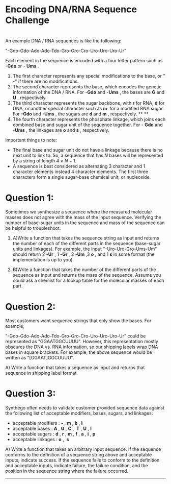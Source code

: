 # Encoding DNA/RNA Sequence Challenge

#

An example DNA / RNA sequences is like the following:

&quot;-Gdo-Gdo-Ado-Ado-Tdo-Gro-Gro-Cro-Uro-Uro-Uro-Ur&quot;

Each element in the sequence is encoded with a four letter pattern such as ​ **-Gdo** ​or -​ **Ums** ​.

1. The first character represents any special modifications to the base, or &quot; **-**&quot; if there are no modifications.
2. The second character represents the base, which encodes the genetic information of the DNA / RNA. For **-Gdo** and **-Ums** , the bases are **G** and **U** , respectively.
3. The third character represents the sugar backbone, with **r** for RNA, **d** for DNA, or        another special character such as **m**         ​ for a modified RNA sugar. For **-Gdo** and **-Ums** , the sugars are **d** and **m** , respectively. ** **
4. The fourth character represents the phosphate linkage, which joins each combined base and sugar unit of the sequence together. For - **Gdo** and **-Ums** , the linkages are **o** and **s** , respectively.

Important things to note:

- The final base and sugar unit do not have a linkage because there is no next unit to link to. So, a sequence that has _N_ bases will be represented by a string of length 4 × _N_ − 1.
- A sequence is best considered as alternating 3 character and 1 character elements instead 4 character elements. The first three characters form a single sugar-base chemical unit, or nucleoside.

# Question 1:

Sometimes we synthesize a sequence where the measured molecular masses does not agree with the mass of the input sequence. Verifying the number of base-sugar units in the sequence and mass of the sequence can be helpful to troubleshoot.

1. A)Write a function that takes the sequence string as input and returns the number of each of the different parts in the sequence (base-sugar units and linkages). For example, the input &quot;-Uro-Uro-Gro-Ums-Um&quot; should return 2 **-Ur** , 1 **-Gr** , 2 **-Um** ,3 **o** , and 1 **s** in some format (the implementation is up to you).

1. B)Write a function that takes the number of the different parts of the sequence as input and returns the mass of the sequence. Assume you could ask a chemist for a lookup table for the molecular masses of each part.

# Question 2:

Most customers want sequence strings that only show the bases. For example,

&quot;-Gdo-Gdo-Ado-Ado-Tdo-Gro-Gro-Cro-Uro-Uro-Uro-Ur&quot; could be represented as &quot;GGAATGGCUUUU&quot;. However, this representation mostly obscures the DNA vs. RNA information, so our shipping labels wrap DNA bases in square brackets. For example, the above sequence would be written as &quot;[GGAAT]GGCUUUU&quot;.

A) Write a function that takes a sequence as input and returns that sequence in shipping label format.

# Question 3:

Synthego often needs to validate customer provided sequence data against the following list of acceptable modifiers, bases, sugars, and linkages:

- acceptable modifiers : **-** , **m** , **b** , **i**
- acceptable bases : **A** , **G** ​, **C** , ​ **T** , **U** , **I**
- acceptable sugars : **d** , **r** , **m**         ​, **f** , **a** , **i** ​, **p**
- acceptable linkages : **o** , ​ **s**

A) Write a function that takes an arbitrary input sequence. If the sequence conforms to the definition of a sequence string above and acceptable inputs, indicate success. If the sequence fails to conform to the definition and acceptable inputs, indicate failure, the failure condition, and the position in the sequence string where the failure occurred.

** **